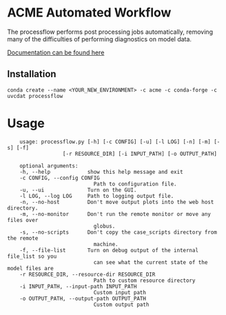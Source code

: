 # ACME Automated Workflow

The processflow performs post processing jobs automatically, removing many of the difficulties of performing 
diagnostics on model data. 

[Documentation can be found here](https://acme-climate.github.io/acme_processflow/docs/html/index.html)

## Installation<a name="installation"></a>

```
conda create --name <YOUR_NEW_ENVIRONMENT> -c acme -c conda-forge -c uvcdat processflow
```

# Usage<a name="usage"></a>

        usage: processflow.py [-h] [-c CONFIG] [-u] [-l LOG] [-n] [-m] [-s] [-f]
                      [-r RESOURCE_DIR] [-i INPUT_PATH] [-o OUTPUT_PATH]

        optional arguments:
        -h, --help            show this help message and exit
        -c CONFIG, --config CONFIG
                                Path to configuration file.
        -u, --ui              Turn on the GUI.
        -l LOG, --log LOG     Path to logging output file.
        -n, --no-host         Don't move output plots into the web host directory.
        -m, --no-monitor      Don't run the remote monitor or move any files over
                                globus.
        -s, --no-scripts      Don't copy the case_scripts directory from the remote
                                machine.
        -f, --file-list       Turn on debug output of the internal file_list so you
                                can see what the current state of the model files are
        -r RESOURCE_DIR, --resource-dir RESOURCE_DIR
                                Path to custom resource directory
        -i INPUT_PATH, --input-path INPUT_PATH
                                Custom input path
        -o OUTPUT_PATH, --output-path OUTPUT_PATH
                                Custom output path
